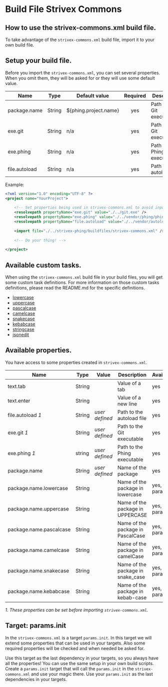 # Build File Strivex Commons

## How to use the strivex-commons.xml build file.

To take advantage of the `strivex-commons.xml` build file, import it to your own build file.

## Setup your build file.

Before you import the `strivex-commons.xml`, you can set several properties. When you omit them, they will be asked for or they will use some default value.

| Name          | Type   | Default value         | Required | Description                  |
|---------------|--------|-----------------------|:--------:|------------------------------|
| package.name  | String | ${phing.project.name} |   yes    | Path to the Git executable   |
| exe.git       | String | n/a                   |   yes    | Path to the Git executable   |
| exe.phing     | String | n/a                   |   yes    | Path to the Phing executable | 
| file.autoload | String | n/a                   |   yes    | Path to the autoload.php     |

Example:
```xml
<?xml version="1.0" encoding="UTF-8" ?>
<project name="YourProject">
    
    <!-- Set properties being used in strivex-commons.xml to avoid inputs -->
    <resolvepath propertyName="exe.git" value="./../git.exe" />
    <resolvepath propertyName="exe.phing" value="./../vendor/phing/phing/bin/phing" />
    <resolvepath propertyName="file.autoload" value="./../vendor/autoload.php" />
    
    <import file="./../strivex-phing/buildfiles/strivex-commons.xml" />
    
    <!-- Do your thing! -->
    
</project>
```

## Available custom tasks.

When using the `strivex-commons.xml` build file in your build files, you will get some custom task definitions.
For more information on those custom tasks definitions, please read the README.md for the specific definitions.

- [lowercase](./../task/string/String.md#tolowercasetask)
- [uppercase](./../task/string/String.md#tolowercasetask)
- [pascalcase](./../task/string/String.md#tolowercasetask)
- [camelcase](./../task/string/String.md#tolowercasetask)
- [snakecase](./../task/string/String.md#tolowercasetask)
- [kebabcase](./../task/string/String.md#tolowercasetask)
- [stringcase](./../task/string/String.md#tolowercasetask)
- [jsonedit](./../task/json/JsonEditor.md)

## Available properties.

You have access to some properties created in `strivex-commons.xml`.

| Name                    | Type   | Value          | Description                       | Availability           |
|-------------------------|--------|----------------|-----------------------------------|------------------------|
| text.tab                | String | &#9;           | Value of a tab                    | yes                    |
| text.enter              | String | &#10;          | Value of a new line               | yes                    |
| file.autoload _1_       | String | _user defined_ | Path to the autoload file         | yes                    |
| exe.git _1_             | String | _user defined_ | Path to the Git executable        | yes                    |
| exe.phing _1_           | string | _user defined_ | Path to the Phing executable      | yes                    |
| package.name            | String | _user defined_ | Name of the package               | yes                    |
| package.name.lowercase  | String |                | Name of the package in lowercase  | yes, after params.init |
| package.name.uppercase  | String |                | Name of the package in UPPERCASE  | yes, after params.init |
| package.name.pascalcase | String |                | Name of the package in PascalCase | yes, after params.init |
| package.name.camelcase  | String |                | Name of the package in camelCase  | yes, after params.init |
| package.name.snakecase  | String |                | Name of the package in snake_case | yes, after params.init |
| package.name.kebabcase  | String |                | Name of the package in kebab-case | yes, after params.init |

_1. These properties can be set before importing `strivex-commons.xml`._


## Target: params.init

In the `strivex-commons.xml` is a target `params.init`. In this target we will extend some properties that
can be used in your targets. Also some required properties will be checked and when needed be asked for.

Use this target as the last dependency in your targets, so you always have all the properties! You can use the same
setup in your own build scripts. Create a `params.init` target that will call the `params.init` in the 
`strivex-commons.xml` and use your magic there. Use your `params.init` as the last dependencies in your targets.

